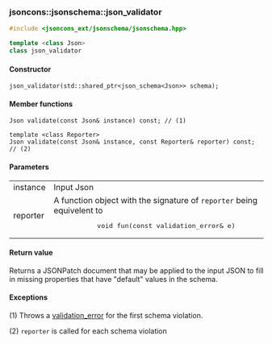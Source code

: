 ### jsoncons::jsonschema::json_validator

```c++
#include <jsoncons_ext/jsonschema/jsonschema.hpp>

template <class Json>
class json_validator
```

#### Constructor

    json_validator(std::shared_ptr<json_schema<Json>> schema);

#### Member functions

    Json validate(const Json& instance) const; // (1)

    template <class Reporter>
    Json validate(const Json& instance, const Reporter& reporter) const; // (2)

#### Parameters

<table>
  <tr>
    <td>instance</td>
    <td>Input Json</td> 
  </tr>
  <tr>
    <td>reporter</td>
    <td>A function object with the signature of <code>reporter</code> being equivelent to 
    <pre>
           void fun(const validation_error& e)</pre>
  </tr>
</table>

#### Return value

Returns a JSONPatch document that may be applied to the input JSON
to fill in missing properties that have "default" values in the
schema.

#### Exceptions

(1) Throws a [validation_error](validation_error.md) for the first schema violation.

(2) `reporter` is called for each schema violation


